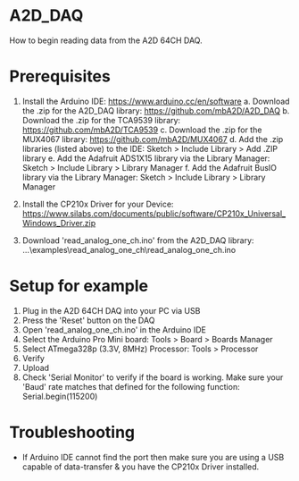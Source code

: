# A2D_DAQ

How to begin reading data from the A2D 64CH DAQ.

# Prerequisites

1. Install the Arduino IDE: https://www.arduino.cc/en/software
   a. Download the .zip for the A2D_DAQ library: https://github.com/mbA2D/A2D_DAQ
   b. Download the .zip for the TCA9539 library: https://github.com/mbA2D/TCA9539
   c. Download the .zip for the MUX4067 library: https://github.com/mbA2D/MUX4067
   d. Add the .zip libraries (listed above) to the IDE: Sketch > Include Library > Add .ZIP library
   e. Add the Adafruit ADS1X15 library via the Library Manager: Sketch > Include Library > Library Manager
   f. Add the Adafruit BusIO library via the Library Manager: Sketch > Include Library > Library Manager

2. Install the CP210x Driver for your Device: https://www.silabs.com/documents/public/software/CP210x_Universal_Windows_Driver.zip

3. Download 'read_analog_one_ch.ino' from the A2D_DAQ library: ...\examples\read_analog_one_ch\read_analog_one_ch.ino

# Setup for example

1. Plug in the A2D 64CH DAQ into your PC via USB
2. Press the 'Reset' button on the DAQ
3. Open 'read_analog_one_ch.ino' in the Arduino IDE
4. Select the Arduino Pro Mini board: Tools > Board > Boards Manager
5. Select ATmega328p (3.3V, 8MHz) Processor: Tools > Processor
6. Verify
7. Upload
8. Check 'Serial Monitor' to verify if the board is working. Make sure your 'Baud' rate matches that defined for the following function: Serial.begin(115200)

# Troubleshooting

- If Arduino IDE cannot find the port then make sure you are using a USB capable of data-transfer & you have the CP210x Driver installed.
